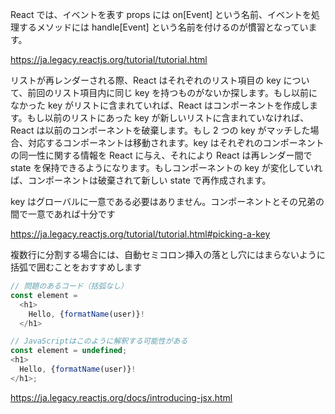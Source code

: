 React では、イベントを表す props には on[Event] という名前、イベントを処理するメソッドには handle[Event] という名前を付けるのが慣習となっています。

https://ja.legacy.reactjs.org/tutorial/tutorial.html

リストが再レンダーされる際、React はそれぞれのリスト項目の key について、前回のリスト項目内に同じ key を持つものがないか探します。もし以前になかった key がリストに含まれていれば、React はコンポーネントを作成します。もし以前のリストにあった key が新しいリストに含まれていなければ、React は以前のコンポーネントを破棄します。もし 2 つの key がマッチした場合、対応するコンポーネントは移動されます。key はそれぞれのコンポーネントの同一性に関する情報を React に与え、それにより React は再レンダー間で state を保持できるようになります。もしコンポーネントの key が変化していれば、コンポーネントは破棄されて新しい state で再作成されます。

key はグローバルに一意である必要はありません。コンポーネントとその兄弟の間で一意であれば十分です

https://ja.legacy.reactjs.org/tutorial/tutorial.html#picking-a-key


複数行に分割する場合には、自動セミコロン挿入の落とし穴にはまらないように括弧で囲むことをおすすめします

```javascript
// 問題のあるコード（括弧なし）
const element = 
  <h1>
    Hello, {formatName(user)}!
  </h1>

// JavaScriptはこのように解釈する可能性がある
const element = undefined;
<h1>
  Hello, {formatName(user)}!
</h1>;
```

https://ja.legacy.reactjs.org/docs/introducing-jsx.html


